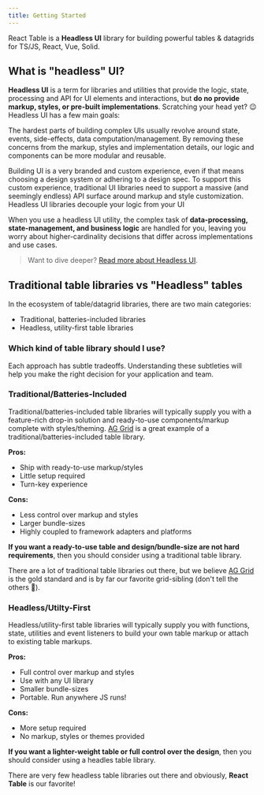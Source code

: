 ```yaml
---
title: Getting Started
---
```


React Table is a **Headless UI** library for building powerful tables & datagrids for TS/JS, React, Vue, Solid.

## What is "headless" UI?

**Headless UI** is a term for libraries and utilities that provide the logic, state, processing and API for UI elements and interactions, but **do no provide markup, styles, or pre-built implementations**. Scratching your head yet? 😉 Headless UI has a few main goals:

The hardest parts of building complex UIs usually revolve around state, events, side-effects, data computation/management. By removing these concerns from the markup, styles and implementation details, our logic and components can be more modular and reusable.

Building UI is a very branded and custom experience, even if that means choosing a design system or adhering to a design spec. To support this custom experience, traditional UI libraries need to support a massive (and seemingly endless) API surface around markup and style customization. Headless UI libraries decouple your logic from your UI

When you use a headless UI utility, the complex task of **data-processing, state-management, and business logic** are handled for you, leaving you worry about higher-cardinality decisions that differ across implementations and use cases.

> Want to dive deeper? [Read more about Headless UI](https://www.merrickchristensen.com/articles/headless-user-interface-components/).

## Traditional table libraries vs "Headless" tables

In the ecosystem of table/datagrid libraries, there are two main categories:

- Traditional, batteries-included libraries
- Headless, utility-first table libraries

### Which kind of table library should I use?

Each approach has subtle tradeoffs. Understanding these subtleties will help you make the right decision for your application and team.

### Traditional/Batteries-Included

Traditional/batteries-included table libraries will typically supply you with a feature-rich drop-in solution and ready-to-use components/markup complete with styles/theming. [AG Grid](https://www.ag-grid.com/) is a great example of a traditional/batteries-included table library.

**Pros:**

- Ship with ready-to-use markup/styles
- Little setup required
- Turn-key experience

**Cons:**

- Less control over markup and styles
- Larger bundle-sizes
- Highly coupled to framework adapters and platforms

**If you want a ready-to-use table and design/bundle-size are not hard requirements**, then you should consider using a traditional table library.

There are a lot of traditional table libraries out there, but we believe [AG Grid](https://www.ag-grid.com/) is the gold standard and is by far our favorite grid-sibling (don't tell the others 🤫).

### Headless/Utilty-First

Headless/utility-first table libraries will typically supply you with functions, state, utilities and event listeners to build your own table markup or attach to existing table markups.

**Pros:**

- Full control over markup and styles
- Use with any UI library
- Smaller bundle-sizes
- Portable. Run anywhere JS runs!

**Cons:**

- More setup required
- No markup, styles or themes provided

**If you want a lighter-weight table or full control over the design**, then you should consider using a headles table library.

There are very few headless table libraries out there and obviously, **React Table** is our favorite!
